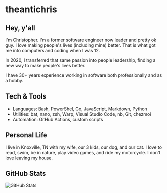 # theantichris

## Hey, y'all

I'm Christopher. I'm a former software engineer now leader and pretty ok guy. I love making people's lives (including mine) better. That is what got me into computers and coding when I was 12.

In 2020, I transferred that same passion into people leadership, finding a new way to make people's lives better.

I have 30+ years experience working in software both professionally and as a hobby.

## Tech & Tools

- Languages: Bash, PowerShel, Go, JavaScript, Markdown, Python
- Utilities: bat, nano, zsh, Warp, Visual Studio Code, nb, Git, chezmoi
- Automation: GitHub Actions, custom scripts

## Personal Life

I live in Knoxville, TN with my wife, our 3 kids, our dog, and our cat. I love to read, swim, be in nature, play video games, and ride my motorcycle. I don't love leaving my house.

## GitHub Stats

![GitHub Stats](https://github-readme-stats.vercel.app/api?username=theantichris&show_icons=true&theme=tokyonight)

